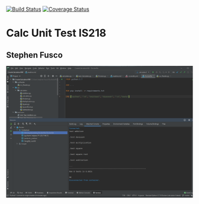 [![Build Status](https://travis-ci.com/smf37/CreateCalculatorHW.svg?branch=master)](https://travis-ci.com/smf37/CreateCalculatorHW)
[![Coverage Status](https://coveralls.io/repos/github/smf37/CreateCalculatorHW/badge.svg?branch=master)](https://coveralls.io/github/smf37/CreateCalculatorHW?branch=master)

# Calc Unit Test IS218
## Stephen Fusco
![Dockerfile running](DockerRunforHW.png)
